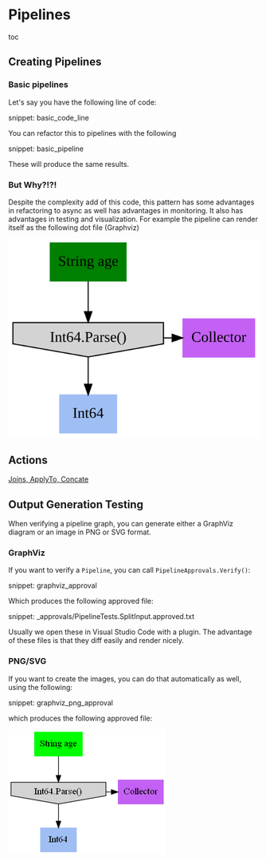 # Pipelines

toc

## Creating Pipelines

### Basic pipelines

Let's say you have the following line of code:

snippet: basic_code_line

You can refactor this to pipelines with the following

snippet:  basic_pipeline

These will produce the same results.

### But Why?!?!

Despite the complexity add of this code, this pattern has some advantages in refactoring to async 
as well has advantages in monitoring. It also has advantages in testing and visualization.
For example the pipeline can render itself as the following dot file (Graphviz)

![GraphViz of Pipeline](/Refactoring.Pipelines.Test/_approvals/PipelineTests.BasicPipelineTest.approved.svg)

## Actions

[Joins, ApplyTo, Concate](/docs/PipelineActions.md)

## Output Generation Testing
When verifying a pipeline graph, you can generate either a GraphViz diagram or an image in PNG or SVG format.

### GraphViz

If you want to verify a `Pipeline`, you can call `PipelineApprovals.Verify()`:

snippet: graphviz_approval

Which produces the following approved file:

snippet: _approvals/PipelineTests.SplitInput.approved.txt


Usually we open these in Visual Studio Code with a plugin. The advantage of these files is that they diff easily and render nicely.

### PNG/SVG

If you want to create the images, you can do that automatically as well, using the following:

snippet: graphviz_png_approval

which produces the following approved file:

![GraphViz of Pipeline in PNG format](/Refactoring.Pipelines.Test/_approvals/PipelineTests.TestPng.approved.png)